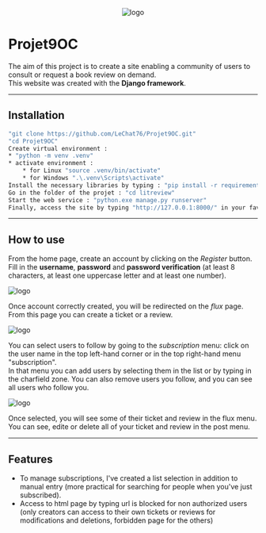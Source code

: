 <p align="center">
 <img alt="logo" src="https://github.com/LeChat76/Projet9OC/assets/119883313/93b79d39-0b2f-4a2b-aeb4-e1641983a0bc">
</p>

# Projet9OC
The aim of this project is to create a site enabling a community of users to consult or request a book review on demand.  
This website was created with the __Django framework__.

--------------------------------------------------------------------------------------------------------------------------------------------------

## Installation
```sh
"git clone https://github.com/LeChat76/Projet9OC.git"
"cd Projet9OC"
Create virtual environment :
* "python -m venv .venv"
* activate environment :
    * for Linux "source .venv/bin/activate"
    * for Windows ".\.venv\Scripts\activate"
Install the necessary libraries by typing : "pip install -r requirements.txt"
Go in the folder of the projet : "cd litreview"
Start the web service : "python.exe manage.py runserver"
Finally, access the site by typing "http://127.0.0.1:8000/" in your favorite navigator
```

--------------------------------------------------------------------------------------------------------------------------------------------------

## How to use
From the home page, create an account by clicking on the *Register* button.  
Fill in the __username__, __password__ and __password verification__ (at least 8 characters, at least one uppercase letter and at least one number).

<p>
 <img alt="logo" src="https://github.com/LeChat76/Projet9OC/assets/119883313/d0a5b491-c8ca-40e7-afaa-6b66a9e81bdb">
</p>

Once account correctly created, you will be redirected on the *flux* page.
From this page you can create a ticket or a review.

<p>
 <img alt="logo" src="https://github.com/LeChat76/Projet9OC/assets/119883313/67705f30-c1d0-4246-9a4a-ecb7adc6a969">
</p>

You can select users to follow by going to the *subscription* menu: click on the user name in the top left-hand corner or in the top right-hand menu "subscription".  
In that menu you can add users by selecting them in the list or by typing in the charfield zone. You can also remove users you follow, and you can see all users who follow you.

<p>
 <img alt="logo" src="https://github.com/LeChat76/Projet9OC/assets/119883313/8a8f3eb1-974a-46a3-af2b-d5e58c78992a">
</p>

Once selected, you will see some of their ticket and review in the flux menu.  
You can see, edite or delete all of your ticket and review in the post menu.

--------------------------------------------------------------------------------------------------------------------------------------------------

## Features
* To manage subscriptions, I've created a list selection in addition to manual entry (more practical for searching for people when you've just subscribed).  
* Access to html page by typing url is blocked for non authorized users (only creators can access to their own tickets or reviews for modifications and deletions, forbidden page for the others)




